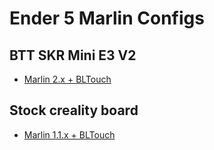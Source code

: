 # Ender 5 Marlin Configs

## BTT SKR Mini E3 V2

 - [Marlin 2.x + BLTouch](https://github.com/tiphedor/ender-5-marlin/tree/marlin-2.0-skr-mini-e3-v2)

## Stock creality board

 - [Marlin 1.1.x + BLTouch](https://github.com/tiphedor/ender-5-marlin/tree/marlin-1.1-stock-creality-board)
